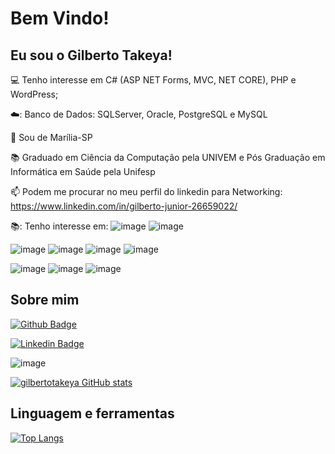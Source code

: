 # Bem Vindo!

## Eu sou o Gilberto Takeya!

:computer: Tenho interesse em C# (ASP NET Forms, MVC, NET CORE), PHP e WordPress;

☁️: Banco de Dados: SQLServer, Oracle, PostgreSQL e MySQL

:house_with_garden: Sou de Marília-SP

:books: Graduado em Ciência da Computação pela UNIVEM e Pós Graduação em Informática em Saúde pela Unifesp

📫 Podem me procurar no meu perfil do linkedin para Networking: https://www.linkedin.com/in/gilberto-junior-26659022/

📚: Tenho interesse em:
![image](https://img.shields.io/badge/.NET-512BD4?style=for-the-badge&logo=dotnet&logoColor=white)
![image](https://img.shields.io/badge/C%23-239120?style=for-the-badge&logo=c-sharp&logoColor=white)

![image](https://img.shields.io/badge/Microsoft%20SQL%20Server-CC2927?style=for-the-badge&logo=microsoft%20sql%20server&logoColor=white)
![image](https://img.shields.io/badge/MySQL-005C84?style=for-the-badge&logo=mysql&logoColor=white)
![image](https://img.shields.io/badge/Oracle-F80000?style=for-the-badge&logo=Oracle&logoColor=white)
![image](https://img.shields.io/badge/PostgreSQL-316192?style=for-the-badge&logo=postgresql&logoColor=white)

![image](https://img.shields.io/badge/JavaScript-323330?style=for-the-badge&logo=javascript&logoColor=F7DF1E)
![image](https://img.shields.io/badge/jQuery-0769AD?style=for-the-badge&logo=jquery&logoColor=white)
![image](https://img.shields.io/badge/Bootstrap-563D7C?style=for-the-badge&logo=bootstrap&logoColor=white)


## Sobre mim

[![Github Badge](https://img.shields.io/badge/-Github-000?style=flat-square&logo=Github&logoColor=white&link=https://github.com/gilbertotakeya/gilbertotakeya)](https://github.com/gilbertotakeya/gilbertotakeya)

[![Linkedin Badge](https://img.shields.io/badge/-LinkedIn-blue?style=flat-square&logo=Linkedin&logoColor=white&link=https://www.linkedin.com/in/gilberto-junior-26659022/)](https://www.linkedin.com/in/gilberto-junior-26659022/)

![image](https://img.shields.io/badge/Gmail-D14836?style=for-the-badge&logo=gmail&logoColor=white)

[![gilbertotakeya GitHub stats](https://github-readme-stats.vercel.app/api?username=gilbertotakeya)](https://github.com/gilbertotakeya/github-readme-stats)

## Linguagem e ferramentas
[![Top Langs](https://github-readme-stats.vercel.app/api/top-langs/?username=gilbertotakeya&layout=compact)](https://github.com/gilbertotakeya/github-readme-stats)
